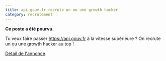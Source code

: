 ```yaml
---
title: api.gouv.fr recrute un ou une growth hacker
category: recrutement
---
```


**Ce poste a été pourvu.**

<!--more-->

Tu veux faire passer <https://api.gouv.fr> à la vitesse supérieure ? On recrute un ou une growth hacker au top !

[Détail de l'annonce](https://gist.github.com/jdesboeufs/01d2a6ecbdfcf3d32708e45603d53e60).
